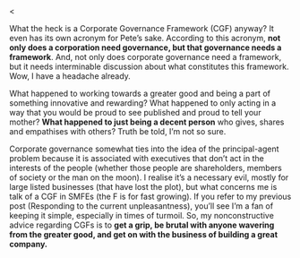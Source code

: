 <<p>What the heck is a Corporate Governance Framework (CGF) anyway? It even has its own acronym for Pete&#8217;s sake. According to this acronym, <strong>not only does a corporation need governance, but that governance needs a framework</strong>. And, not only does corporate governance need a framework, but it needs interminable discussion about what constitutes this framework. Wow, I have a headache already.</p><p>What happened to working towards a greater good and being a part of something innovative and rewarding? What happened to only acting in a way that you would be proud to see published and proud to tell your mother? <strong>What happened to just being a decent person</strong> who gives, shares and empathises with others? Truth be told, I&#8217;m not so sure.</p><p>Corporate governance somewhat ties into the idea of the principal-agent problem because it is associated with executives that don&#8217;t act in the interests of the people (whether those people are shareholders, members of society or the man on the moon). I realise it&#8217;s a necessary evil, mostly for large listed businesses (that have lost the plot), but what concerns me is talk of a CGF in SMFEs (the F is for fast growing). If you refer to my previous post (Responding to the current unpleasantness), you&#8217;ll see I&#8217;m a fan of keeping it simple, especially in times of turmoil. So, my nonconstructive advice regarding CGFs is to <strong>get a grip, be brutal with anyone wavering from the greater good, and get on with the business of building a great company.</strong></p>

